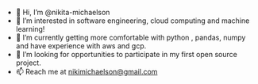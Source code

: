 - 👋 Hi, I’m @nikita-michaelson
- 👀 I’m interested in software engineering, cloud computing and machine learning!
- 🌱 I’m currently getting more comfortable with python , pandas, numpy and have experience with aws and gcp.
- 💞️ I’m looking for opportunities to participate in my first open source project.
- 📫 Reach me at nikimichaelson@gmail.com

<!---
nikita-michaelson/nikita-michaelson is a ✨ special ✨ repository because its `README.md` (this file) appears on your GitHub profile.
You can click the Preview link to take a look at your changes.
--->
